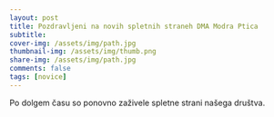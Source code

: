 ```yaml
---
layout: post
title: Pozdravljeni na novih spletnih straneh DMA Modra Ptica
subtitle:
cover-img: /assets/img/path.jpg
thumbnail-img: /assets/img/thumb.png
share-img: /assets/img/path.jpg
comments: false
tags: [novice]
---
```


Po dolgem času so ponovno zaživele spletne strani našega društva.
